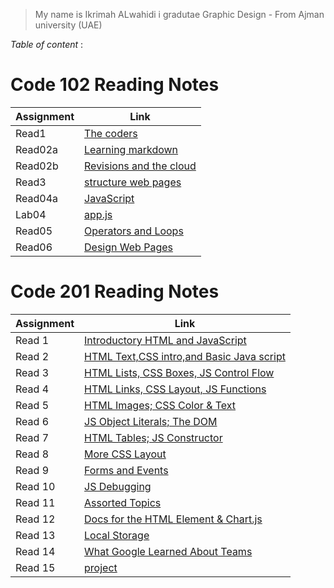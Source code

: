 
 
 >My name is Ikrimah ALwahidi 
 >i gradutae Graphic Design - From Ajman university (UAE)

  *Table of content* :

 # Code 102 Reading Notes

   |   Assignment  |         Link                          |
   |---------------|---------------------------------------|
   |  Read1        | [The coders](code102/read1.md)                |
   |  Read02a      | [Learning markdown](code102/read021.md)       |
   |  Read02b      | [Revisions and the cloud](code102/read02b.md) |         
   |  Read3        | [structure web pages ](code102/read3.md)      |     
   |  Read04a      | [JavaScript](code102/read04a.md)              |
   |  Lab04        | [app.js](code102/Lab04.md)                    |
   |  Read05       | [Operators and Loops](code102/read05)         |
   |  Read06       | [Design Web Pages](code102/read06)            |
   
   
   
   # Code 201 Reading Notes

    
   |   Assignment  |         Link                                            |
   |---------------|---------------------------------------                  |
   |  Read 1       | [Introductory HTML and JavaScript](code201/class-01.md) |
   |  Read 2       | [HTML Text,CSS intro,and Basic Java script](code201/class-02.md)|       
   |  Read 3       | [HTML Lists, CSS Boxes, JS Control Flow](code201/read03.md)             |    
   |  Read 4       | [HTML Links, CSS Layout, JS Functions](code201/read04.md)                |     
   |  Read 5       | [HTML Images; CSS Color & Text](code201/read05.md)                       |
   |  Read 6       | [ JS Object Literals; The DOM](code201/read06.md)                        |
   |  Read 7       | [HTML Tables; JS Constructor](code201/read07.md)                         |
   |  Read 8       | [More CSS Layout](code201/read08.md)                                     |
   |  Read 9       | [Forms and Events](code201/read09.md)                                    |
   |  Read 10      | [JS Debugging](code201/read10.md)                                        |
   |  Read 11      | [Assorted Topics](code201/read11.md)                                     |
   |  Read 12      | [Docs for the HTML <canvas> Element & Chart.js](code201/read12.md)       |    
   |  Read 13      | [Local Storage](code201/read13a.md)                                       |
   |  Read 14      | [What Google Learned About Teams]()                     |  
   |  Read 15      | [project]()                                             |
